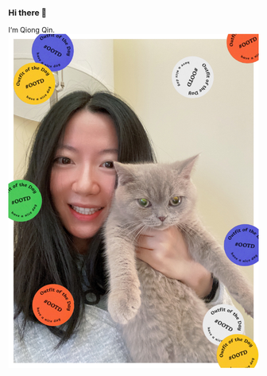 ### Hi there 👋

I‘m Qiong Qin.
 ![Alt Text](https://github.com/QQuinn03/QQuinn03/blob/main/image_6483441.JPG)
